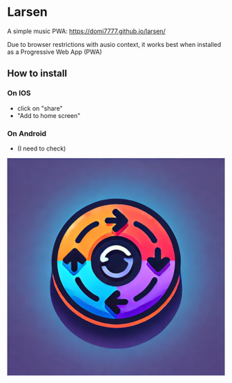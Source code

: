 # Larsen
A simple music PWA: https://domi7777.github.io/larsen/

Due to browser restrictions with ausio context,
it works best when installed as a Progressive Web App (PWA)

## How to install
### On IOS
- click on "share"
- "Add to home screen"

### On Android
- (I need to check)

![icon](./public/icons/pwa-512x512.png)
